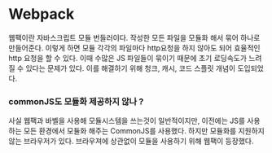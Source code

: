 # Webpack

웹팩이란 자바스크립트 모듈 번들러이다. 작성한 모든 파일을 모듈화 해서 묶어 하나로 만들어준다. 이렇게 하면 모듈 각각의 파일마다 http요청을 하지 않아도 되어 효율적인 http 요청을 할 수 있다. 이때 수많은 JS 파일들이 묶이기 때문에 초기 로딩속도가 느려질 수 있다는 문제가 있다. 이를 해결하기 위해 청크, 캐시, 코드 스플릿 개념이 도입되었다.

### commonJS도 모듈화 제공하지 않나 ?

사실 웹팩과 바벨을 사용해 모듈시스템을 쓰는것이 일반적이지만, 이전에는 JS를 사용하는 모든 환경에서 모듈화 해주는 CommonJS를 사용했다. 하지만 모듈화를 지원하지 않는 브라우저가 있다. 브라우져에 상관없이 모듈을 사용하기 위해 웹팩이 등장했다.
